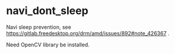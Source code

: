 # navi_dont_sleep
Navi sleep prevention, see https://gitlab.freedesktop.org/drm/amd/issues/892#note_426367 .

Need OpenCV library be installed.
